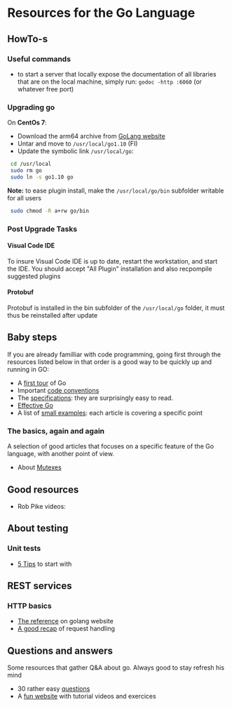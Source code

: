 # Resources for the Go Language

## HowTo-s

### Useful commands

- to start a server that locally expose the documentation of all libraries that are on the local machine, simply run:
 `godoc -http :6060` (or whatever free port)

### Upgrading go

On **CentOs 7**:

- Download the arm64 archive from [GoLang website](https://golang.org/dl/)
- Untar and move to `/usr/local/go1.10` (FI)
- Update the symbolic link `/usr/local/go`:

```bash
 cd /usr/local
 sudo rm go
 sudo ln -s go1.10 go
```

**Note:** to ease plugin install, make the `/usr/local/go/bin` subfolder writable for all users

```bash
 sudo chmod -R a+rw go/bin
```

### Post Upgrade Tasks

#### Visual Code IDE

To insure Visual Code IDE is up to date, restart the workstation, and start the IDE. You should accept "All Plugin" installation and also recpompile suggested plugins

#### Protobuf

Protobuf is installed in the bin subfolder of the `/usr/local/go` folder, it must thus be reinstalled after update




## Baby steps

If you are already familliar with code programming, going first through the resources listed below in that order is a good way to be quickly up and running in GO:

- A [first tour](https://tour.golang.org/list) of Go
- Important [code conventions](https://golang.org/doc/code.html)
- The [specifications](https://golang.org/ref/spec): they are surprisingly easy to read.
- [Effective Go](https://golang.org/doc/effective_go.html)
- A list of [small examples](https://gobyexample.com): each article is covering a specific point

### The basics, again and again

A selection of good articles that focuses on a specific feature of the Go language, with another point of view.

- About [Mutexes](https://kylewbanks.com/blog/tutorial-synchronizing-state-with-mutexes-golang)

## Good resources

- Rob Pike videos:

## About testing

### Unit tests

- [5 Tips](https://medium.com/@matryer/5-simple-tips-and-tricks-for-writing-unit-tests-in-golang-619653f90742) to start with

## REST services

### HTTP basics

- [The reference](https://golang.org/pkg/net/http/) on golang website
- [A good recap](http://www.alexedwards.net/blog/a-recap-of-request-handling) of request handling

## Questions and answers

Some resources that gather Q&A about go. Always good to stay refresh his mind

- 30 rather easy [questions](http://www.golangpro.com/2015/08/golang-interview-questions-answers.html) 
- A [fun website](https://gophercises.com) with tutorial videos and exercices
